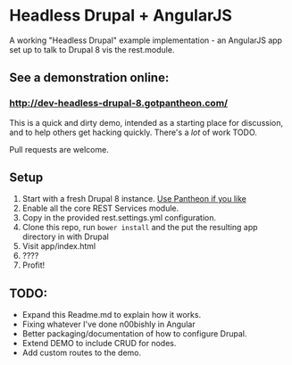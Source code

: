 Headless Drupal + AngularJS
=======================

A working "Headless Drupal" example implementation - an AngularJS app set up to talk to Drupal 8 vis the rest.module.

## See a demonstration online:
### http://dev-headless-drupal-8.gotpantheon.com/

This is a quick and dirty demo, intended as a starting place for discussion, and to help others get hacking quickly. There's a _lot_ of work TODO.

Pull requests are welcome.

## Setup

1. Start with a fresh Drupal 8 instance. [Use Pantheon if you like](https://www.getpantheon.com/d8)
2. Enable all the core REST Services module.
3. Copy in the provided rest.settings.yml configuration.
4. Clone this repo, run ```bower install``` and the put the resulting app directory in with Drupal
5. Visit app/index.html
6. ????
7. Profit!

## TODO:

- Expand this Readme.md to explain how it works.
- Fixing whatever I've done n00bishly in Angular
- Better packaging/documentation of how to configure Drupal.
- Extend DEMO to include CRUD for nodes.
- Add custom routes to the demo.
